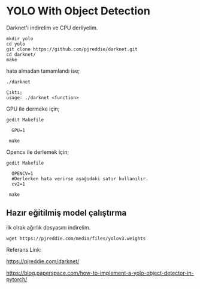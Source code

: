 # YOLO With Object Detection

Darknet'i indirelim ve CPU derliyelim.

    mkdir yolo
    cd yolo
    git clone https://github.com/pjreddie/darknet.git
    cd darknet/
    make

hata almadan tamamlandı ise;
  
    ./darknet
    
    Çıktı;
    usage: ./darknet <function>

GPU ile dermeke için;

    gedit Makefile 
    
      GPU=1
      
     make
     
Opencv ile derlemek için;

    gedit Makefile 
    
      OPENCV=1  
      #Derlerken hata verirse aşağıdaki satır kullanılır.
      cv2=1
      
     make
    
## Hazır eğitilmiş model çalıştırma

ilk olrak ağırlık dosyasını indirelim.
   
    wget https://pjreddie.com/media/files/yolov3.weights
    
Referans Link:

https://pjreddie.com/darknet/

https://blog.paperspace.com/how-to-implement-a-yolo-object-detector-in-pytorch/
